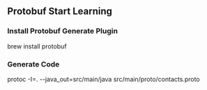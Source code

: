 ## Protobuf Start Learning ##


### Install Protobuf Generate Plugin ###
brew install protobuf

### Generate Code ###
protoc -I=. --java_out=src/main/java src/main/proto/contacts.proto


